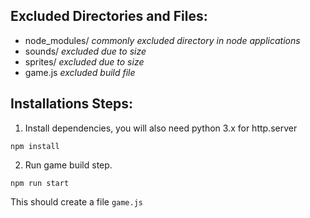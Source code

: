 ## Excluded Directories and Files:

- node_modules/ _commonly excluded directory in node applications_
- sounds/ _excluded due to size_
- sprites/ _excluded due to size_
- game.js _excluded build file_

## Installations Steps:

1. Install dependencies, you will also need python 3.x for http.server
```
npm install
```
2. Run game build step.
```
npm run start
```
This should create a file `game.js`